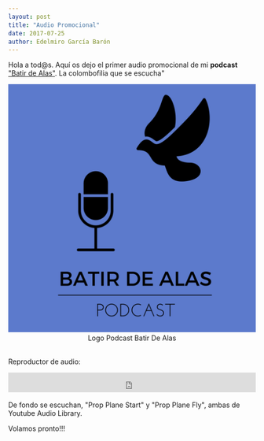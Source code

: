 ```yaml
---
layout: post
title: "Audio Promocional"
date: 2017-07-25
author: Edelmiro García Barón
---
```

<p>Hola a tod@s. Aquí os dejo el primer audio promocional de mi <b>podcast</b> <a href="https://batirdealas.github.io">"Batir de Alas"</a>. La colombofilia que se escucha"</p>

<img src="/images/BdA1400x1400.png" alt="Logo Podcast Batir De Alas" style="max-width:100%;width:auto;height:auto;">
<Center>Logo Podcast Batir De Alas</Center>
<BR>
<p>Reproductor de audio:</p>
<iframe src="https://archive.org/embed/PromoBatirDeAlasPodcast" width="100%" height="40" frameborder="0" webkitallowfullscreen="true" mozallowfullscreen="true" allowfullscreen></iframe>

<p>De fondo se escuchan, "Prop Plane Start" y "Prop Plane Fly", ambas de Youtube Audio Library.</p>

<p>Volamos pronto!!!</p>
